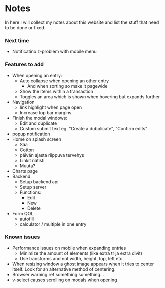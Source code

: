 # Notes
In here I will collect my notes about this website and list the stuff that need to be done or fixed.

### Next time
- Notificatino z-problem with mobile menu

### Features to add
- When opening an entry:
    - Auto collapse when opening an other entry
        - And when sorting so make it pagewide
    - Show the items within a transaction
    - Toggles an area which is shown when hovering but expands further
- Navigation
    - link highlight when page open
    - Increase top bar margins
- Finish the modal windows:
    - Edit and duplicate
    - Custom submit text eg. "Create a dubplicate", "Confirm edits"
- popup notification
- Home on splash screen
    - Sää
    - Cotton
    - päivän ajasta riippuva tervehys
    - Linkit nätisti
    - Muuta?
- Charts page
- Backend
    - Setup backend api
    - Setup server
    - Functions:
        - Edit
        - New
        - Delete
- Form QOL
    - autofill
    - calculator / multiple in one entry

### Known issues
- Performance issues on mobile when expanding entries
    - Minimize the amount of elements (like extra tr ja extra divit)
    - Use transforms and not width, height, top, left etc.
- When resizing window a ghost image appears when it tries to center itself. Look for an alternative method of centering.
- Browser warning ref something something...
- v-select causes scrolling on modals when opening 